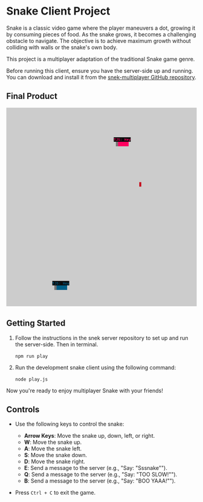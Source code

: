 # Snake Client Project

Snake is a classic video game where the player maneuvers a dot, growing it by consuming pieces of food. As the snake grows, it becomes a challenging obstacle to navigate. The objective is to achieve maximum growth without colliding with walls or the snake's own body.

This project is a multiplayer adaptation of the traditional Snake game genre.

Before running this client, ensure you have the server-side up and running. You can download and install it from the [snek-multiplayer GitHub repository](https://github.com/lighthouse-labs/snek-multiplayer).

## Final Product

![Screenshot 1](images/screenshot1.png)

## Getting Started

1. Follow the instructions in the snek server repository to set up and run the server-side. Then in terminal.

   ```
   npm run play
   ```

2. Run the development snake client using the following command:
   
   ```
   node play.js
   ```

Now you're ready to enjoy multiplayer Snake with your friends!

## Controls

- Use the following keys to control the snake:

  - **Arrow Keys**: Move the snake up, down, left, or right.
  - **W**: Move the snake up.
  - **A**: Move the snake left.
  - **S**: Move the snake down.
  - **D**: Move the snake right.
  - **E**: Send a message to the server (e.g., "Say: "Sssnake"").
  - **Q**: Send a message to the server (e.g., "Say: "TOO SLOW!"").
  - **B**: Send a message to the server (e.g., "Say: "BOO YAAA!"").

- Press `Ctrl + C` to exit the game.
